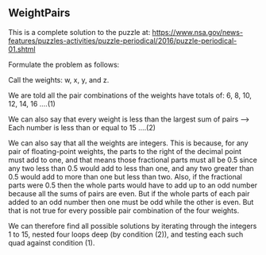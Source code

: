 <h2>WeightPairs</h2>

This is a complete solution to the puzzle at:
https://www.nsa.gov/news-features/puzzles-activities/puzzle-periodical/2016/puzzle-periodical-01.shtml

Formulate the problem as follows:

Call the weights: w, x, y, and z.

We are told all the pair combinations of the weights have totals of:
6, 8, 10, 12, 14, 16		....(1)

We can also say that every weight is less than the largest sum of pairs
--> Each number is less than or equal to 15	....(2)

We can also say that all the weights are integers. This is because, for any
pair of floating-point weights, the parts to the right of the decimal point
must add to one, and that means those fractional parts must all be 0.5 since
any two less than 0.5 would add to less than one, and any two greater than 0.5
would add to more than one but less than two. Also, if the fractional parts
were 0.5 then the whole parts would have to add up to an odd number because
all the sums of pairs are even. But if the whole parts of each pair added to
an odd number then one must be odd while the other is even. But that is not
true for every possible pair combination of the four weights.

We can therefore find all possible solutions by iterating through the integers
1 to 15, nested four loops deep (by condition (2)), and testing each such
quad against condition (1).
